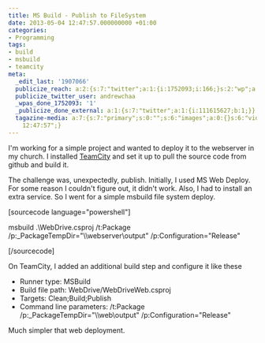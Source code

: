 ```yaml
---
title: MS Build - Publish to FileSystem
date: 2013-05-04 12:47:57.000000000 +01:00
categories:
- Programming
tags:
- build
- msbuild
- teamcity
meta:
  _edit_last: '1907066'
  publicize_reach: a:2:{s:7:"twitter";a:1:{i:1752093;i:166;}s:2:"wp";a:1:{i:0;i:7;}}
  publicize_twitter_user: andrewchaa
  _wpas_done_1752093: '1'
  _publicize_done_external: a:1:{s:7:"twitter";a:1:{i:111615627;b:1;}}
  tagazine-media: a:7:{s:7:"primary";s:0:"";s:6:"images";a:0:{}s:6:"videos";a:0:{}s:11:"image_count";i:0;s:6:"author";s:7:"1907066";s:7:"blog_id";s:7:"1833431";s:9:"mod_stamp";s:19:"2013-05-04
    12:47:57";}
---
```

<p>I'm working for a simple project and wanted to deploy it to the webserver in my church. I installed <a href="http://www.jetbrains.com/teamcity/">TeamCity</a> and set it up to pull the source code from github and build it.</p>
<p>The challenge was, unexpectedly, publish. Initially, I used MS Web Deploy. For some reason I couldn't figure out, it didn't work. Also, I had to install an extra service. So I went for a simple msbuild file system deploy.</p>
<p>[sourcecode language="powershell"]</p>
<p>msbuild .\WebDrive.csproj /t:Package<br />
    /p:_PackageTempDir=&quot;\\webserver\output&quot; /p:Configuration=&quot;Release&quot;</p>
<p>[/sourcecode]</p>
<p>On TeamCity, I added an additional build step and configure it like these</p>
<ul>
<li><span style="line-height:13px;">Runner type: MSBuild</span></li>
<li>Build file path: WebDrive/WebDriveWeb.csproj</li>
<li>Targets: Clean;Build;Publish</li>
<li>Command line parameters: /t:Package /p:_PackageTempDir="\\web\output" /p:Configuration="Release"</li>
</ul>
<p>Much simpler that web deployment.</p>
